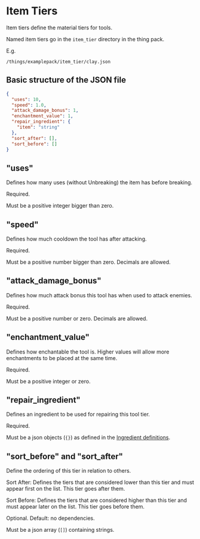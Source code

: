 # Item Tiers

Item tiers define the material tiers for tools. 

Named item tiers go in the `item_tier` directory in the thing pack.

E.g.
```
/things/examplepack/item_tier/clay.json
```

## Basic structure of the JSON file

```json
{
  "uses": 10,
  "speed": 1.0,
  "attack_damage_bonus": 1,
  "enchantment_value": 1,
  "repair_ingredient": {
    "item": "string"
  },
  "sort_after": [],
  "sort_before": []
}
```


## "uses"

Defines how many uses (without Unbreaking) the item has before breaking.

Required.

Must be a positive integer bigger than zero.

## "speed"

Defines how much cooldown the tool has after attacking.

Required.

Must be a positive number bigger than zero. Decimals are allowed.

## "attack_damage_bonus"

Defines how much attack bonus this tool has when used to attack enemies.

Required.

Must be a positive number or zero. Decimals are allowed.

## "enchantment_value"

Defines how enchantable the tool is. Higher values will allow more enchantments to be placed at the same time.

Required.

Must be a positive integer or zero.

## "repair_ingredient"

Defines an ingredient to be used for repairing this tool tier. 

Required.

Must be a json objects (`{}`) as defined in the [Ingredient definitions](./Ingredient.md).

## "sort_before" and "sort_after"

Define the ordering of this tier in relation to others.

Sort After: Defines the tiers that are considered lower than this tier and must appear first on the list. This tier goes after them.

Sort Before: Defines the tiers that are considered higher than this tier and must appear later on the list. This tier goes before them.

Optional. Default: no dependencies.

Must be a json array (`[]`) containing strings.